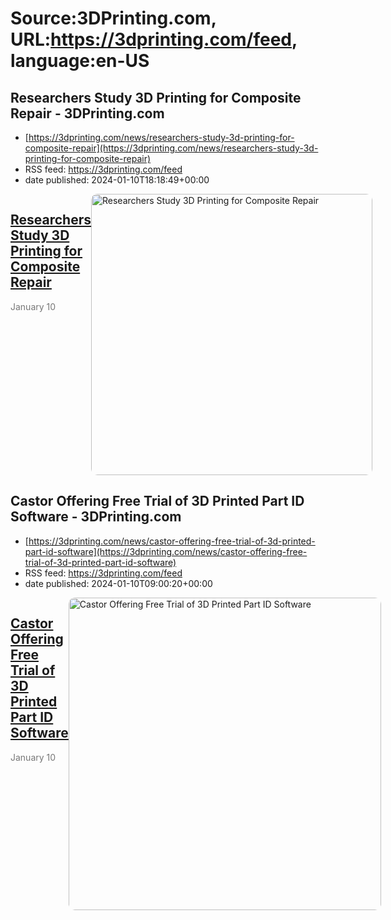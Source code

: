 # Source:3DPrinting.com, URL:https://3dprinting.com/feed, language:en-US

## Researchers Study 3D Printing for Composite Repair - 3DPrinting.com
 - [https://3dprinting.com/news/researchers-study-3d-printing-for-composite-repair](https://3dprinting.com/news/researchers-study-3d-printing-for-composite-repair)
 - RSS feed: https://3dprinting.com/feed
 - date published: 2024-01-10T18:18:49+00:00

<div style="display: flex;"><div><h2><a href="https://3dprinting.com/news/researchers-study-3d-printing-for-composite-repair/" target="_blank">Researchers Study 3D Printing for Composite Repair</a></h2><span style="color: #777; font-size: 14px; margin-top: auto;">January 10</span></div><div><img alt="Researchers Study 3D Printing for Composite Repair" class="attachment-singular-featured-thumb size-singular-featured-thumb wp-post-image" height="450" src="https://3dprinting.com/wp-content/uploads/image2-140.png" style="border-radius: 10px; overflow: hidden;" width="450" /></div></div>

## Castor Offering Free Trial of 3D Printed Part ID Software - 3DPrinting.com
 - [https://3dprinting.com/news/castor-offering-free-trial-of-3d-printed-part-id-software](https://3dprinting.com/news/castor-offering-free-trial-of-3d-printed-part-id-software)
 - RSS feed: https://3dprinting.com/feed
 - date published: 2024-01-10T09:00:20+00:00

<div style="display: flex;"><div><h2><a href="https://3dprinting.com/news/castor-offering-free-trial-of-3d-printed-part-id-software/" target="_blank">Castor Offering Free Trial of 3D Printed Part ID Software</a></h2><span style="color: #777; font-size: 14px; margin-top: auto;">January 10</span></div><div><img alt="Castor Offering Free Trial of 3D Printed Part ID Software" class="attachment-singular-featured-thumb size-singular-featured-thumb wp-post-image" height="500" src="https://3dprinting.com/wp-content/uploads/image2-139-500x500.png" style="border-radius: 10px; overflow: hidden;" width="500" /></div></div>


